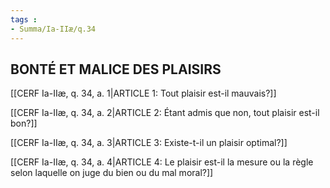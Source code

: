 ```yaml
---
tags : 
- Summa/Ia-IIæ/q.34
---
```


## BONTÉ ET MALICE DES PLAISIRS

[[CERF Ia-IIæ, q. 34, a. 1|ARTICLE 1: Tout plaisir est-il mauvais?]]

[[CERF Ia-IIæ, q. 34, a. 2|ARTICLE 2: Étant admis que non, tout plaisir est-il bon?]]

[[CERF Ia-IIæ, q. 34, a. 3|ARTICLE 3: Existe-t-il un plaisir optimal?]]

[[CERF Ia-IIæ, q. 34, a. 4|ARTICLE 4: Le plaisir est-il la mesure ou la règle selon laquelle on juge du bien ou du mal moral?]]

